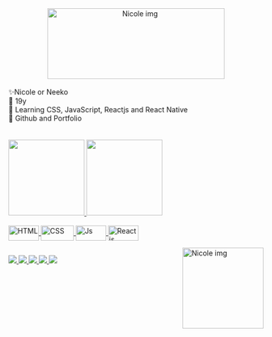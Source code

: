 <div align="center">
<img align="center"  height="140em" width="350" alt="Nicole img" src="https://cdn.discordapp.com/attachments/857752764577742848/885543452073418822/giphyhlwrd.gif">
</div>
 
<br>
✨Nicole or Neeko
<br>
🌺 19y
<br>
🌹 Learning CSS, JavaScript, Reactjs and React Native
<br>
🍭 Github and Portfolio
<br>
<br>
<br>

 <div>
  <a href="https://github.com/nicolemachado">
  <img height="150em" src="https://github-readme-stats.vercel.app/api?username=nicolemachado&show_icons=true&theme=radical&include_all_commits=true&count_private=true"/>
  <img height="150em" src="https://github-readme-stats.vercel.app/api/top-langs/?username=nicolemachado&layout=compact&langs_count=7&theme=radical"/>
</div>
  
<div style="display: inline_block"><br>
  <img align="center" alt="HTML" height="30" width="60" src="https://img.shields.io/badge/HTML5-E34F26?style=for-the-badge&logo=html5&logoColor=white">
  <img align="center" alt="CSS" height="30" width="65" src="https://img.shields.io/badge/CSS3-1572B6?style=for-the-badge&logo=css3&logoColor=white">
  <img align="center" alt="Js" height="30" width="60" src="https://img.shields.io/badge/JavaScript-323330?style=for-the-badge&logo=javascript&logoColor=F7DF1E">
 <img align="center" alt="Reactjs" height="30" width="60" src="https://img.shields.io/badge/React-20232A?style=for-the-badge&logo=react&logoColor=61DAFB">
 
 <a href="https://www.instagram.com/_nicolecnm/" target="_blank"> <img align="right" width="160" alt="Nicole img" src="https://cdn.discordapp.com/attachments/857752764577742848/877249075643310140/download20210801211105.png"></a>
  
</div>
  
  ##
  
  <div> 
  <a href="https://www.instagram.com/_nicolecnm/" target="_blank">
    <img src="https://img.shields.io/badge/-Instagram-%23E4405F?style=for-the-badge&logo=instagram&logoColor=white" target="_blank">
    </a>
  <a href="https://www.linkedin.com/in/nicole-machado-dev/" target="_blank">
    <img src="https://img.shields.io/badge/-LinkedIn-%230077B5?style=for-the-badge&logo=linkedin&logoColor=white" target="_blank">
    </a> 
   <a href="https://dev.to/nicolemachado" target="_blank">
    <img src="https://img.shields.io/badge/dev.to-0A0A0A?style=for-the-badge&logo=dev.to&logoColor=white" target="_blank">
    </a> 
   <a href="https://www.reddit.com/user/devNeeko" target="_blank">
    <img src="https://img.shields.io/badge/Reddit-FF4500?style=for-the-badge&logo=reddit&logoColor=white" target="_blank">
    </a> 
    <a href="https://www.twitch.tv/neekole__" target="_blank">
    <img src="https://img.shields.io/badge/Twitch-9146FF?style=for-the-badge&logo=twitch&logoColor=white" target="_blank">
    </a> 
</div>
 
